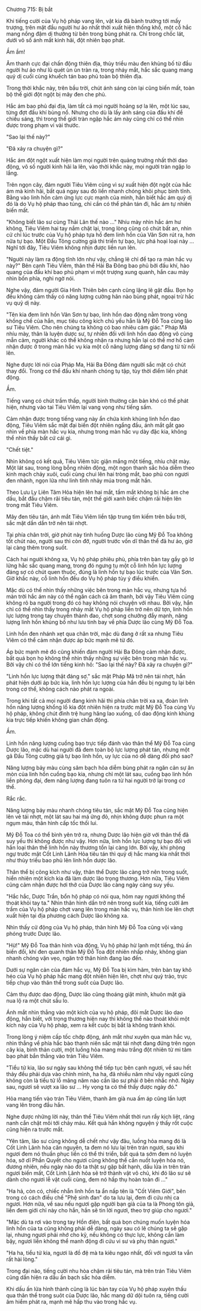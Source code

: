 




Chương 715: Bị bắt


Khi tiếng cười của Vụ hộ pháp vang lên, vật kia đã bành trướng tới mấy trượng, trên mặt đầu người hư ảo nhất thời xuất hiện thống khổ, một cỗ hắc mang nồng đậm dị thường từ bên trong bùng phát ra. Chỉ trong chốc lát, dưới vô số ánh mắt kinh hãi, đột nhiên bạo phát.

Ầm ầm!

Âm thanh cực đại chấn động thiên địa, thủy triều màu đen khủng bố từ đầu người hư ảo như lũ quét ùn ùn tràn ra, trong nháy mắt, hắc sắc quang mang quỷ dị cuối cùng khuếch tán bao phủ toàn bộ thiên địa.

Trong thời khắc này, trên bầu trời, chút ánh sáng còn lại cũng biến mất, toàn bộ thế giới đột ngột bị mây đen che phủ.

Hắc ám bao phủ đại địa, làm tất cả mọi người hoảng sợ la lên, một lúc sau, từng đợt đấu khí bùng nổ. Nhưng cho dù là lấy ánh sáng của đấu khí để chiếu sáng, thì trong thế giới tràn ngập hắc ám này cũng chỉ có thể nhìn được trong phạm vi vài thước.

"Sao lại thế này?"

"Đã xảy ra chuyện gì?"

Hắc ám đột ngột xuất hiện làm mọi người trên quảng trường nhất thời dao động, vô số người kinh hãi la lên, vào thời khắc này, mọi người tràn ngập lo lắng.

Trên ngọn cây, đám người Tiêu Viêm cũng vì sự xuất hiện đột ngột của hắc ám mà kinh hãi, bất quá ngay sau đó liền nhanh chóng khôi phục bình tĩnh. Bằng vào linh hồn cảm ứng lực cực mạnh của mình, hắn biết hắc ám quỷ dị đó là do Vụ hộ pháp thao túng, chỉ cần có thể phân tán đi, hắc ám tự nhiên biến mất.

"Không biết lão sư cùng Thải Lân thế nào …" Nhíu mày nhìn hắc ám hư không, Tiêu Viêm hai tay nắm chặt lại, trong lòng cũng có chút bất an, nhìn cử chỉ lúc trước của Vụ hộ pháp tựa hồ đem linh hồn của Vân Sơn rút ra, hơn nữa tự bạo. Một Đấu Tông cường giả thi triển tự bạo, lực phá hoại loại này … Nghĩ tới đây, Tiêu Viêm không nhịn được liền run lên.

"Người này làm ra động tĩnh lớn như vậy, chẳng lẽ chỉ để tạo ra màn hắc vụ này?" Bên cạnh Tiêu Viêm, thân thể Hải Ba Đông bao phủ bởi đấu khí, hào quang của đấu khí bao phủ phạm vi một trượng xung quanh, hắn cau mày nhìn bốn phía, nghi ngờ nói.

Nghe vậy, đám người Gia Hình Thiên bên cạnh cũng lặng lẽ gật đầu. Bọn họ đều không cảm thấy có năng lượng cường hãn nào bùng phát, ngoại trừ hắc vụ quỷ dị này.

"Tên kia đem linh hồn Vân Sơn tự bạo, linh hồn dao động nằm trong vòng khống chế của hắn, mục tiêu công kích chủ yếu hẳn là Mỹ Đỗ Toa cùng lão sư Tiêu Viêm. Cho nên chúng ta không có bao nhiêu cảm giác." Pháp Mã nhíu mày, thân là luyện dược sư, tự nhiên đối với linh hồn dao động vô cùng mẫn cảm, người khác có thể không nhận ra nhưng hắn lại có thể mơ hồ cảm nhận được ở trong màn hắc vụ kia một cỗ năng lượng đáng sợ đang từ từ nổi lên.

Nghe được lời nói của Pháp Ma, Hải Ba Đông đám người sắc mặt có chút thay đổi. Trong cơ thể đấu khí nhanh chóng tụ tập, tùy thời điểm liền phát động.

Ầm.

Tiếng vang có chút trầm thấp, người bình thường căn bản khó có thể phát hiện, nhưng vào tai Tiêu Viêm lại vang vọng như tiếng sấm.

Cảm nhận được trong tiếng vang này ẩn chứa kinh khủng linh hồn dao động, Tiêu Viêm sắc mặt đại biến đột nhiên ngẩng đầu, ánh mắt gắt gao nhìn về phía màn hắc vụ kia, nhưng trong màn hắc vụ dày đặc kia, không thể nhìn thấy bất cứ cái gì.

"Chết tiệt."

Nhìn không có kết quả, Tiêu Viêm tức giận mắng một tiếng, nhíu chặt mày. Một lát sau, trong lòng bỗng nhiên động, một ngọn thanh sắc hỏa diễm theo kinh mạch chảy xuôi, cuối cùng chui lên hai tròng mắt, bao phủ con ngươi đen nhánh, ngọn lửa như linh tính nhảy múa trong mắt hắn.

Theo Lưu Ly Liên Tâm Hỏa hiện lên hai mắt, tầm mắt không bị hắc ám che dấu, bắt đầu chậm rãi tiêu tán, một thế giới xanh biếc chậm rãi hiện lên trong mắt Tiêu Viêm.

Mây đen tiêu tán, ánh mắt Tiêu Viêm liền tập trung tìm kiếm trên bầu trời, sắc mặt dần dần trở nên tái nhợt.

Tại phía chân trời, giờ phút này tình huống Dược lão cùng Mỹ Đỗ Toa không tốt chút nào, người sau thì còn đỡ, người trước vốn dĩ thân thể đã hư ảo, giờ lại càng thêm trong suốt.

Cách hai người không xa, Vụ hộ pháp phiêu phù, phía trên bàn tay gầy gò lơ lửng hắc sắc quang mang, trong đó ngưng tụ một cỗ linh hồn lực lượng đáng sợ có chút quen thuộc, đúng là linh hồn tự bạo lúc trước của Vân Sơn. Giờ khắc này, cỗ linh hồn đều do Vụ hộ pháp tùy ý điều khiển.

Mặc dù có thể nhìn thấy những việc bên trong màn hắc vụ, nhưng tựa hồ màn trời hắc ám này có thể ngăn cách cả âm thanh, bởi vậy Tiêu Viêm cũng không rõ ba người trong đó có hay không nói chuyện với nhau. Bởi vậy, hắn chỉ có thể nhìn thấy trong nháy mắt Vụ hộ pháp liền trở nên dữ tợn, linh hồn lực lượng trong tay chuyển thành đao, chợt song chưởng đẩy mạnh, năng lượng linh hồn khủng bố như lưu tinh bay về phía Dược lão cùng Mỹ Đỗ Toa.

Linh hồn đen nhánh xẹt qua chân trời, mặc dù đang ở rất xa nhưng Tiêu Viêm có thể cảm nhận được áp bức mạnh mẽ từ đó.

Áp bức mạnh mẽ đó cũng khiến đám người Hải Ba Đông cảm nhận được, bất quá bọn họ không thể nhìn thấy những sự việc bên trong màn hắc vụ. Bởi vậy chỉ có thể lớn tiếng kinh hô: "Sao lại thế này? Đã xảy ra chuyện gì?"

"Linh hồn lực lượng thật đáng sợ." sắc mặt Pháp Mã trở nên tái nhợt, hắn phát hiện dưới áp bức kia, linh hồn lực lượng của hắn đều bị ngưng tụ lại bên trong cơ thể, không cách nào phát ra ngoài.

Trong khi tất cả mọi người đang kinh hãi thì phía chân trời xa xa, đoàn linh hồn năng lượng khổng lồ kia đột nhiên hiện ra trước mặt Mỹ Đỗ Toa cùng Vụ hộ pháp, không chút đình trệ hung hăng lao xuống, cổ dao động kinh khủng kia trực tiếp khiến không gian chấn động.

Ầm.

Linh hồn năng lượng cuồng bạo trực tiếp đánh vào thân thể Mỹ Đỗ Toa cùng Dược lão, mặc dù hai người đã đem toàn bộ lực lượng phát tán, nhưng một gã Đấu Tông cường giả tự bạo linh hồn, uy lực của nó dễ dàng đối phó sao?

Năng lượng bảy màu cùng sâm bạch hỏa diễm bùng phát ra ngăn cản sự ăn mòn của linh hồn cuồng bạo kia, nhưng chỉ một lát sau, cuồng bạo linh hồn liền phóng đại, đem năng lượng đang tuôn ra từ hai người trở lại trong cơ thể.

Rắc rắc.

Năng lượng bảy màu nhanh chóng tiêu tán, sắc mặt Mỹ Đỗ Toa cũng hiện lên vẻ tái nhợt, một lát sau hai má ửng đỏ, nhịn không được phun ra một ngụm máu, thân hình cấp tốc thối lui.

Mỹ Đỗ Toa có thể bình yên trở ra, nhưng Dược lão hiện giờ với thân thể đã suy yếu thì không được như vậy. Hơn nữa, linh hồn lực lượng tự bạo đối với hắn loại thân thể linh hồn này thương tổn lại càng lớn. Bởi vậy, khi phòng ngự trước mặt Cốt Linh Lãnh Hỏa tiêu tán thì quỷ dị hắc mang kia nhất thời như thủy triều bao phủ lên linh hồn dược lão.

Thân thể bị công kích như vậy, thân thể Dược lão càng trở nên trong suốt, hiển nhiên một kích kia đã làm dược lão trọng thương. Hơn nữa, Tiêu Viêm cũng cảm nhận được hơi thở của Dược lão càng ngày càng suy yếu.

"Hắc hắc, Dược Trần, bổn hộ pháp có nói qua, hôm nay ngươi không thể thoát khỏi tay ta." Nhìn thân hình dần trở nên trong suốt kia, tiếng cười âm trầm của Vụ hộ pháp chợt vang lên trong màn hắc vụ, thân hình lóe lên chợt xuất hiện tại địa phương cách Dược lão không xa.

Nhìn thấy cử động của Vụ hộ pháp, thân hình Mỹ Đỗ Toa cũng vội vàng phóng trước Dược lão.

"Hừ!" Mỹ Đỗ Toa thân hình vừa động, Vụ hộ pháp hừ lạnh một tiếng, thủ ấn biến đổi, khí đen quanh thân Mỹ Đỗ Toa đột nhiên nhấp nháy, không gian nhanh chóng vặn vẹo, ngăn trở thân hình đang lao đến.

Dưới sự ngăn cản của đám hắc vụ, Mỹ Đỗ Toa bị kìm hãm, trên bàn tay khô héo của Vụ hộ pháp hắc mang đột nhiên hiện lên, chợt như quỷ trảo, trực tiếp chụp vào thân thể trong suốt của Dược lão.

Cảm thụ được dao động, Dược lão cũng thoáng giật minh, khuôn mặt già nua lộ ra một chút sầu lo.

Ánh mắt nhìn thẳng vào một kích của vụ hộ pháp, đôi mắt Dược lão dao động, hắn biết, với trọng thương hiện nay thì không thể nào thoát khỏi một kích này của Vụ hộ pháp, xem ra kết cuộc bị bắt là không tránh khỏi.

Trong lòng ý niệm cấp tốc chớp động, ánh mắt như xuyên qua màn hắc vụ, nhìn thẳng về phía hắc bào thanh niên sắc mặt tái nhợt đang đứng trên ngọn cây kia, bình thản cười, một luồng hỏa mang màu trắng đột nhiên từ mi tâm bạo phát bắn thẳng vào trán Tiêu Viêm.

"Tiểu tử kia, lão sư ngày sau không thể tiếp tục bên cạnh ngươi, về sau hết thảy đều phải dựa vào chính mình, ha ha, đã nhiều năm như vậy ngươi cũng không còn là tiểu tử lỗ mãng năm nào cần lão sư phải ở bên nhắc nhở. Ngày sau, ngươi sẽ vượt xa lão sư … Hy vọng ta có thể thấy được ngày đó."

Hỏa mang tiến vào trán Tiêu Viêm, thanh âm già nua ấm áp cũng lần lượt vang lên trong đầu hắn.

Nghe được những lời này, thân thể Tiêu Viêm nhất thời run rẩy kịch liệt, răng nanh cắn chặt môi tới chảy máu. Kết quả hắn không nguyện ý thấy rốt cuộc cũng hiện ra trước mắt.

"Yên tâm, lão sư cũng không dễ chết như vậy đâu, luồng hỏa mang đó là Cốt Linh Lãnh hỏa căn nguyên, ta đem nó lưu lại trên trán ngươi, sau khi ngươi đem nó thuần phục liền có thể thi triển, bất quá ta sớm đem nó luyện hóa, sở dĩ Phần Quyết cho ngươi cũng không thể cắn nuốt luyện hóa nó, đương nhiên, nếu ngày nào đó ta thật sự gặp bất hạnh, dấu lửa in trên trán ngươi biến mất, Cốt Linh Lãnh hỏa sẽ trở thành vật vô chủ, khi đó lão sư sẽ dành cho ngươi lễ vật cuối cùng, đem nó hấp thụ hoàn toàn đi …"

"Ha hả, còn có, chiếc nhẫn linh hồn ta ẩn nấp tên là "Cốt Viêm Giới", bên trong có cách điều chế "Phệ sinh đan" do ta lưu lại, đem đi cứu nhị ca ngươi. Hơn nữa, về sau nếu ngươi gặp người bạn già của ta là Phong tôn giả, liền đem giới chỉ này cho hắn, hắn sẽ tin lời ngươi, theo trợ giúp cho ngươi."

"Mặc dù ta rơi vào trong tay Hồn điện, bất quá bọn chúng muốn luyện hóa linh hồn của ta cũng không phải dễ dàng, ngày sau có lẽ chúng ta sẽ gặp lại, nhưng ngươi phải nhớ cho kỹ, nếu không có thực lực, không cần làm bậy, ngươi liền không thể manh động đi cứu vi sư và phụ thân ngươi."

"Ha ha, tiểu tử kia, ngươi là đồ đệ mà ta kiêu ngạo nhất, đối với ngươi ta vẫn rất hài lòng."

Trong đại não, tiếng cười nhu hòa chậm rãi tiêu tán, mà trên trán Tiêu Viêm cũng dần hiện ra dấu ấn bạch sắc hỏa diễm.

Khi dấu ấn lửa hình thành cũng là lúc bàn tay của Vụ hộ pháp xuyên thấu qua thân thể trong suôt của Dược lão, hắc mang dữ dội tuôn ra, tiếng cười âm hiểm phát ra, mạnh mẽ hấp thu vào trong hắc vụ.




